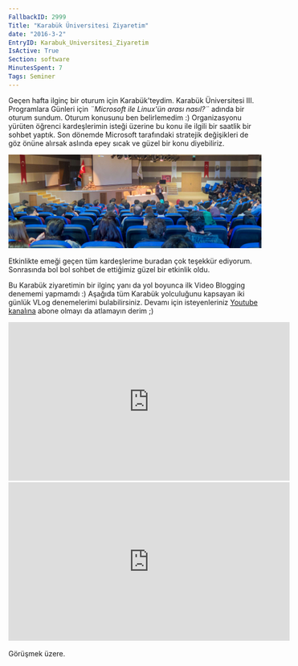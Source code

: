 ```yaml
---
FallbackID: 2999
Title: "Karabük Üniversitesi Ziyaretim"
date: "2016-3-2"
EntryID: Karabuk_Universitesi_Ziyaretim
IsActive: True
Section: software
MinutesSpent: 7
Tags: Seminer
---
```

Geçen hafta ilginç bir oturum için Karabük'teydim. Karabük Üniversitesi III. Programlara Günleri için *¨Microsoft ile Linux'ün arası nasıl?¨* adında bir oturum sundum. Oturum konusunu ben belirlemedim :) Organizasyonu yürüten öğrenci kardeşlerimin isteği üzerine bu konu ile ilgili bir saatlik bir sohbet yaptık. Son dönemde Microsoft tarafındaki stratejik değişikleri de göz önüne alırsak aslında epey sıcak ve güzel bir konu diyebiliriz.

![](media/Karabuk_Universitesi_Ziyaretim/Karabuk.jpg)

Etkinlikte emeği geçen tüm kardeşlerime buradan çok teşekkür ediyorum. Sonrasında bol bol sohbet de ettiğimiz güzel bir etkinlik oldu. 

Bu Karabük ziyaretimin bir ilginç yanı da yol boyunca ilk Video Blogging denememi yapmamdı :) Aşağıda tüm Karabük yolculuğunu kapsayan iki günlük VLog denemelerimi bulabilirsiniz. Devamı için isteyenleriniz [Youtube kanalına](https://www.youtube.com/user/daronyondem) abone olmayı da atlamayın derim ;)

<iframe width="560" height="315" src="https://www.youtube.com/embed/1qjwdZbHL4U" frameborder="0" allowfullscreen></iframe>

<iframe width="560" height="315" src="https://www.youtube.com/embed/I5cUfuzV2Gw" frameborder="0" allowfullscreen></iframe>

Görüşmek üzere.






